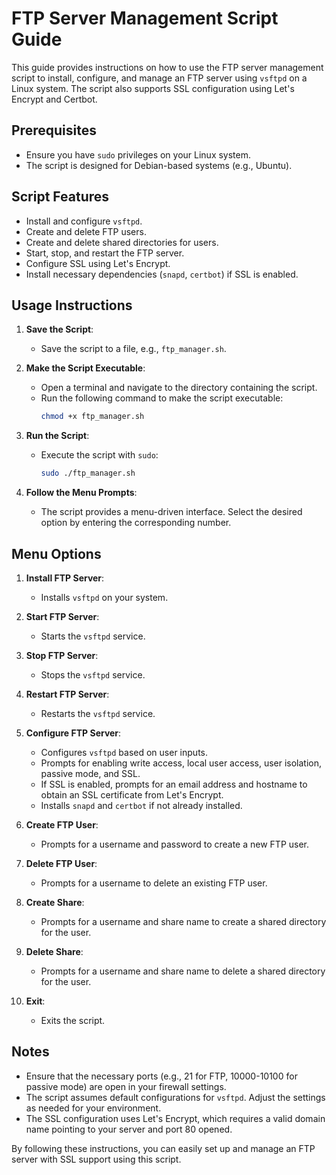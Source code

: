 # FTP Server Management Script Guide

This guide provides instructions on how to use the FTP server management script to install, configure, and manage an FTP server using `vsftpd` on a Linux system. The script also supports SSL configuration using Let's Encrypt and Certbot.

## Prerequisites

- Ensure you have `sudo` privileges on your Linux system.
- The script is designed for Debian-based systems (e.g., Ubuntu).

## Script Features

- Install and configure `vsftpd`.
- Create and delete FTP users.
- Create and delete shared directories for users.
- Start, stop, and restart the FTP server.
- Configure SSL using Let's Encrypt.
- Install necessary dependencies (`snapd`, `certbot`) if SSL is enabled.

## Usage Instructions

1. **Save the Script**:
   - Save the script to a file, e.g., `ftp_manager.sh`.

2. **Make the Script Executable**:
   - Open a terminal and navigate to the directory containing the script.
   - Run the following command to make the script executable:
     ```bash
     chmod +x ftp_manager.sh
     ```

3. **Run the Script**:
   - Execute the script with `sudo`:
     ```bash
     sudo ./ftp_manager.sh
     ```

4. **Follow the Menu Prompts**:
   - The script provides a menu-driven interface. Select the desired option by entering the corresponding number.

## Menu Options

1. **Install FTP Server**:
   - Installs `vsftpd` on your system.

2. **Start FTP Server**:
   - Starts the `vsftpd` service.

3. **Stop FTP Server**:
   - Stops the `vsftpd` service.

4. **Restart FTP Server**:
   - Restarts the `vsftpd` service.

5. **Configure FTP Server**:
   - Configures `vsftpd` based on user inputs.
   - Prompts for enabling write access, local user access, user isolation, passive mode, and SSL.
   - If SSL is enabled, prompts for an email address and hostname to obtain an SSL certificate from Let's Encrypt.
   - Installs `snapd` and `certbot` if not already installed.

6. **Create FTP User**:
   - Prompts for a username and password to create a new FTP user.

7. **Delete FTP User**:
   - Prompts for a username to delete an existing FTP user.

8. **Create Share**:
   - Prompts for a username and share name to create a shared directory for the user.

9. **Delete Share**:
   - Prompts for a username and share name to delete a shared directory for the user.

10. **Exit**:
    - Exits the script.

## Notes

- Ensure that the necessary ports (e.g., 21 for FTP, 10000-10100 for passive mode) are open in your firewall settings.
- The script assumes default configurations for `vsftpd`. Adjust the settings as needed for your environment.
- The SSL configuration uses Let's Encrypt, which requires a valid domain name pointing to your server and port 80 opened.

By following these instructions, you can easily set up and manage an FTP server with SSL support using this script.
